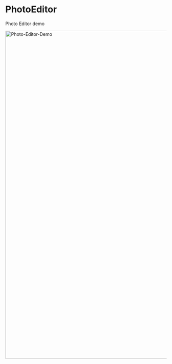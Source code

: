 # PhotoEditor
Photo Editor demo

<img width="1025" alt="Photo-Editor-Demo" src="https://github.com/Naguales/PhotoEditor/assets/12149564/fff2baeb-54d0-44ee-9430-09f60cb67bca">
